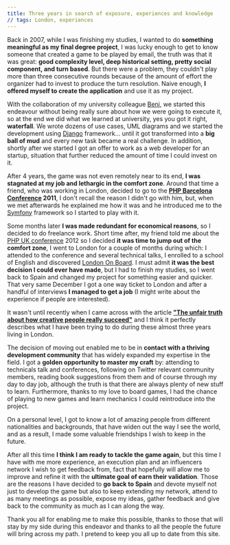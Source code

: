 ```yaml
---
title: Three years in search of exposure, experiences and knowledge
// tags: London, experiences
---
```


Back in 2007, while I was finishing my studies, I wanted to do **something meaningful as my final degree project**, I was lucky enough to get to know someone that created a game to be played by email, the truth was that it was great: **good complexity level, deep historical setting, pretty social component, and turn based**. But there were a problem, they couldn't play more than three consecutive rounds because of the amount of effort the organizer had to invest to produce the turn resolution. Naive enough, **I offered myself to create the application** and use it as my project.

With the collaboration of my university colleague [Beni](https://twitter.com/b3nit), we started this endeavour without being really sure about how we were going to execute it, so at the end we did what we learned at university, yes you got it right, **waterfall**. We wrote dozens of use cases, UML diagrams and we started the development using [Django](https://www.djangoproject.com/) framework... until it got transformed into a **big ball of mud** and every new task became a real challenge. In addition, shortly after we started I got an offer to work as a web developer for an startup, situation that further reduced the amount of time I could invest on it.

After 4 years, the game was not even remotely near to its end, **I was stagnated at my job and lethargic in the comfort zone**. Around that time a friend, who was working in London, decided to go to the **[PHP Barcelona Conference](http://phpconference.es/) 2011**, I don't recall the reason I didn't go with him, but, when we met afterwards he explained me how it was and he introduced me to the [Symfony](https://symfony.com/) framework so I started to play with it.

Some months later **I was made redundant for economical reasons**, so I decided to do freelance work. Short time after, my friend told me about the [PHP UK conference](http://phpconference.co.uk/) 2012 so I decided **it was time to jump out of the comfort zone**, I went to London for a couple of months during which: I attended to the conference and several technical talks, I enrolled to a school of English and discovered [London On Board](http://www.meetup.com/londononboard/). I must admit **it was the best decision I could ever have made**, but I had to finish my studies, so I went back to Spain and changed my project for something easier and quicker. That very same December I got a one way ticket to London and after a handful of interviews **I managed to get a job** (I might write about the experience if people are interested).


It wasn't until recently when I came across with the article **["The unfair truth about how creative people really succeed"](https://medium.com/hackerpreneur-magazine/the-unfair-truth-about-how-creative-people-really-succeed-f61afb6f2f09)** and I think it perfectly describes what I have been trying to do during these almost three years living in London.

The decision of moving out enabled me to be in **contact with a thriving development community** that has widely expanded my expertise in the field. I got a **golden opportunity to master my craft** by: attending to technicals talk and conferences, following on Twitter relevant community members, reading book suggestions from them and of course through my day to day job, although the truth is that there are always plenty of new stuff to learn. Furthermore, thanks to my love to board games, I had the chance of playing to new games and learn mechanics I could reintroduce into the project.

On a personal level, I got to know a lot of amazing people from different nationalities and backgrounds, that have widen out the way I see the world, and as a result, I made some valuable friendships I wish to keep in the future. 

After all this time **I think I am ready to tackle the game again**, but this time I have with me more experience, an execution plan and an influencers network I wish to get feedback from, fact that hopefully will allow me to improve and refine it with the **ultimate goal of earn their validation**. Those are the reasons I have decided to **go back to Spain** and devote myself not just to develop the game but also to keep extending my network, attend to as many meetings as possible, expose my ideas, gather feedback and give back to the community as much as I can along the way.   

Thank you all for enabling me to make this possible, thanks to those that will stay by my side during this endeavor and thanks to all the people the future will bring across my path. I pretend to keep you all up to date from this site.
